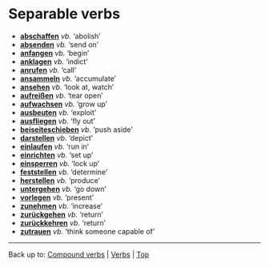 # Separable verbs

- **[abschaffen](a/ab/abschaffen.md)** *vb.* ‘abolish’
- **[absenden](a/ab/absenden.md)** *vb.* ‘send on’
- **[anfangen](a/an/anfangen.md)** *vb.* ‘begin’
- **[anklagen](a/an/anklagen.md)** *vb.* ‘indict’
- **[anrufen](a/an/anrufen.md)** *vb.* ‘call’
- **[ansammeln](a/an/ansammeln.md)** *vb.* ‘accumulate’
- **[ansehen](a/an/ansehen.md)** *vb.* ‘look at, watch’
- **[aufreißen](a/au/aufreissen.md)** *vb.* ‘tear open’
- **[aufwachsen](a/au/aufwachsen.md)** *vb.* ‘grow up’
- **[ausbeuten](a/au/ausbeuten.md)** *vb.* ‘exploit’
- **[ausfliegen](a/au/ausfliegen.md)** *vb.* ‘fly out’
- **[beiseiteschieben](b/be/beiseiteschieben.md)** *vb.* ‘push aside’
- **[darstellen](d/da/darstellen.md)** *vb.* ‘depict’
- **[einlaufen](e/ei/einlaufen.md)** *vb.* ‘run in’
- **[einrichten](e/ei/einrichten.md)** *vb.* ‘set up’
- **[einsperren](e/ei/einsperren.md)** *vb.* ‘lock up’
- **[feststellen](f/fe/feststellen.md)** *vb.* ‘determine’
- **[herstellen](h/he/herstellen.md)** *vb.* ‘produce’
- **[untergehen](u/un/untergehen.md)** *vb.* ‘go down’
- **[vorlegen](v/vo/vorlegen.md)** *vb.* ‘present’
- **[zunehmen](z/zu/zunehmen.md)** *vb.* ‘increase’
- **[zurückgehen](z/zu/zurueckgehen.md)** *vb.* ‘return’
- **[zurückkehren](z/zu/zurueckkehren.md)** *vb.* ‘return’
- **[zutrauen](z/zu/zutrauen.md)** *vb.* ‘think someone capable of’

----

Back up to: [Compound verbs](compoundVerbs.md) | [Verbs](index.md) | [Top](../index.md)

